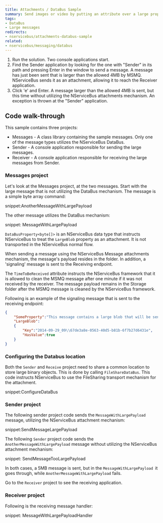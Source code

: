 ```yaml
---
title: Attachments / DataBus Sample
summary: Send images or video by putting an attribute over a large property. NServiceBus takes care of the rest
tags:
- DataBus
- Large messages
redirects:
- nservicebus/attachments-databus-sample
related:
- nservicebus/messaging/databus
---
```


 1. Run the solution. Two console applications start.
 1. Find the Sender application by looking for the one with "Sender" in its path and pressing Enter in the window to send a message. A message has just been sent that is larger than the allowed 4MB by MSMQ. NServiceBus sends it as an attachment, allowing it to reach the Receiver application.
 1. Click 'e' and Enter. A message larger than the allowed 4MB is sent, but this time without utilizing the NServiceBus attachments mechanism. An exception is thrown at the "Sender" application.


## Code walk-through

This sample contains three projects:

 * Messages - A class library containing the sample messages. Only one of the message types utilizes the NServiceBus DataBus.
 * Sender - A console application responsible for sending the large messages.
 * Receiver - A console application responsible for receiving the large messages from Sender.


### Messages project

Let's look at the Messages project, at the two messages. Start with the large message that is not utilizing the DataBus mechanism. The message is a simple byte array command:

snippet:AnotherMessageWithLargePayload

The other message utilizes the DataBus mechanism:

snippet: MessageWithLargePayload

`DataBusProperty<byte[]>` is an NServiceBus data type that instructs NServiceBus to treat the `LargeBlob` property as an attachment. It is not transported in the NServiceBus normal flow.

When sending a message using the NServiceBus Message attachments mechanism, the message's payload resides in the folder. In addition, a
'signaling' message is sent to the Receiving endpoint.

The `TimeToBeReceived` attribute instructs the NServiceBus framework that it is allowed to clean the MSMQ message after one minute if it was not received by the receiver. The message payload remains in the Storage folder after the MSMQ message is cleaned by the NServiceBus framework.

Following is an example of the signaling message that is sent to the receiving endpoint:

```json
{
	"SomeProperty":"This message contains a large blob that will be sent on the data bus",
	"LargeBlob":
	{
		"Key":"2014-09-29_09\\67de3a8e-0563-40d5-b81b-6f7b27d6431e",
		"HasValue":true
	}
}
```


### Configuring the Databus location

Both the `Sender` and `Receive` project need to share a common location to store large binary objects. This is done by calling `FileShareDataBus`. This code instructs NServiceBus to use the FileSharing transport mechanism for the attachment.

snippet:ConfigureDataBus


### Sender project

The following sender project code sends the `MessageWithLargePayload `message, utilizing the NServiceBus attachment mechanism:

snippet:SendMessageLargePayload

The following `Sender` project code sends the `AnotherMessageWithLargePayload` message without utilizing the NServiceBus attachment mechanism:

snippet: SendMessageTooLargePayload

In both cases, a 5MB message is sent, but in the `MessageWithLargePayload `it goes through, while `AnotherMessageWithLargePayload` fails.

Go to the `Receiver` project to see the receiving application.


### Receiver project

Following is the receiving message handler:

snippet: MessageWithLargePayloadHandler